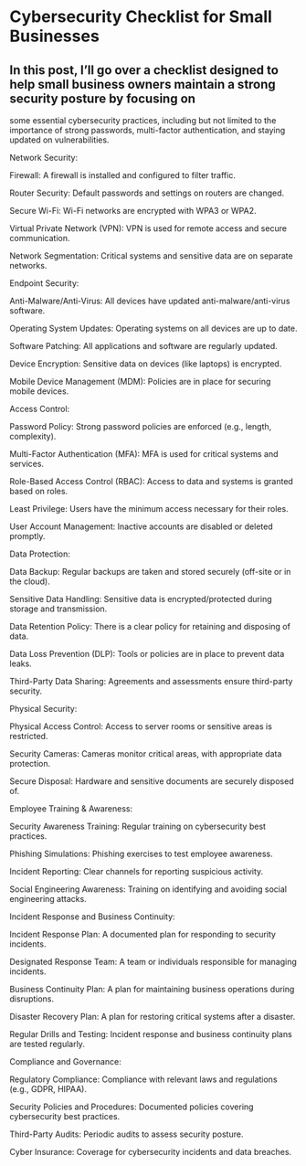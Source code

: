 # Cybersecurity Checklist for Small Businesses

## In this post, I’ll go over a checklist designed to help small business owners maintain a strong security posture by focusing on
some essential cybersecurity practices, including but not limited to the importance of strong passwords, multi-factor authentication, and staying updated on vulnerabilities.


Network Security:

Firewall: A firewall is installed and configured to filter traffic.

Router Security: Default passwords and settings on routers are changed.

Secure Wi-Fi: Wi-Fi networks are encrypted with WPA3 or WPA2.

Virtual Private Network (VPN): VPN is used for remote access and secure communication.

Network Segmentation: Critical systems and sensitive data are on separate networks.


Endpoint Security:

Anti-Malware/Anti-Virus: All devices have updated anti-malware/anti-virus software.

Operating System Updates: Operating systems on all devices are up to date.

Software Patching: All applications and software are regularly updated.

Device Encryption: Sensitive data on devices (like laptops) is encrypted.

Mobile Device Management (MDM): Policies are in place for securing mobile devices.


Access Control:

Password Policy: Strong password policies are enforced (e.g., length, complexity).

Multi-Factor Authentication (MFA): MFA is used for critical systems and services.

Role-Based Access Control (RBAC): Access to data and systems is granted based on roles.

Least Privilege: Users have the minimum access necessary for their roles.

User Account Management: Inactive accounts are disabled or deleted promptly.


Data Protection:

Data Backup: Regular backups are taken and stored securely (off-site or in the cloud).

Sensitive Data Handling: Sensitive data is encrypted/protected during storage and transmission.

Data Retention Policy: There is a clear policy for retaining and disposing of data.

Data Loss Prevention (DLP): Tools or policies are in place to prevent data leaks.

Third-Party Data Sharing: Agreements and assessments ensure third-party security.


Physical Security:

Physical Access Control: Access to server rooms or sensitive areas is restricted.

Security Cameras: Cameras monitor critical areas, with appropriate data protection.

Secure Disposal: Hardware and sensitive documents are securely disposed of.


Employee Training & Awareness:

Security Awareness Training: Regular training on cybersecurity best practices.

Phishing Simulations: Phishing exercises to test employee awareness.

Incident Reporting: Clear channels for reporting suspicious activity.

Social Engineering Awareness: Training on identifying and avoiding social engineering attacks.


Incident Response and Business Continuity:

Incident Response Plan: A documented plan for responding to security incidents.

Designated Response Team: A team or individuals responsible for managing incidents.

Business Continuity Plan: A plan for maintaining business operations during disruptions.

Disaster Recovery Plan: A plan for restoring critical systems after a disaster.

Regular Drills and Testing: Incident response and business continuity plans are tested regularly.


Compliance and Governance:

Regulatory Compliance: Compliance with relevant laws and regulations (e.g., GDPR, HIPAA).

Security Policies and Procedures: Documented policies covering cybersecurity best practices.

Third-Party Audits: Periodic audits to assess security posture.

Cyber Insurance: Coverage for cybersecurity incidents and data breaches.
